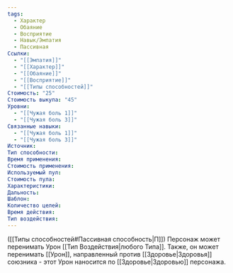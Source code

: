 ```yaml
---
tags:
  - Характер
  - Обаяние
  - Восприятие
  - Навык/Эмпатия
  - Пассивная
Ссылки:
  - "[[Эмпатия]]"
  - "[[Характер]]"
  - "[[Обаяние]]"
  - "[[Восприятие]]"
  - "[[Типы способностей]]"
Стоимость: "25"
Стоимость выкупа: "45"
Уровни:
  - "[[Чужая боль 1]]"
  - "[[Чужая боль 3]]"
Связанные навыки:
  - "[[Чужая боль 1]]"
  - "[[Чужая боль 3]]"
Источник:
Тип способности:
Время применения:
Стоимость применения:
Используемый пул:
Стоимость пула:
Характеристики:
Дальность:
Шаблон:
Количество целей:
Время действия:
Тип воздействия:
---
```

([[Типы способностей#Пассивная способность|П]]) Персонаж может перенимать Урон [[Тип Воздействия|любого Типа]]. Также, он может перенимать [[Урон]], направленный против [[Здоровье|Здоровья]] союзника - этот Урон наносится по [[Здоровье|Здоровью]] персонажа.   